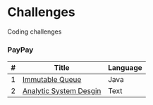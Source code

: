 # Challenges

Coding challenges

### PayPay
#|Title|Language
-|-----|----------
1|[Immutable Queue](https://github.com/marshmallowoverlord/Challenges/tree/master/PayPay/ImmutableQueue)|Java
2|[Analytic System Desgin](https://github.com/marshmallowoverlord/Challenges/tree/master/PayPay/AnalyticSystemDesign)|Text
